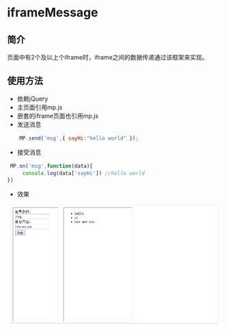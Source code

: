 # iframeMessage

## 简介

页面中有2个及以上个iframe时，iframe之间的数据传递通过该框架来实现。

## 使用方法

* 依赖jQuery
* 主页面引用mp.js
* 嵌套的iframe页面也引用mp.js
* 发送消息
    
```javascript
    MP.send('msg',{ sayHi:"hello world" });

```

* 接受消息

```javascript
 MP.on('msg',function(data){
     console.log(data['sayHi']) //hello world
})
```

* 效果

![mp_01](/example/mp_01.png)

